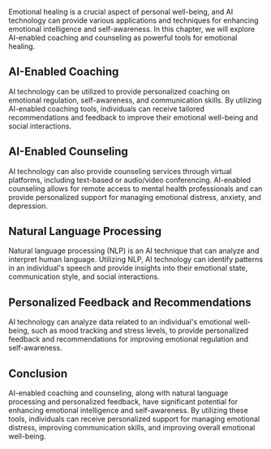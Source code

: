 
Emotional healing is a crucial aspect of personal well-being, and AI technology can provide various applications and techniques for enhancing emotional intelligence and self-awareness. In this chapter, we will explore AI-enabled coaching and counseling as powerful tools for emotional healing.

AI-Enabled Coaching
-------------------

AI technology can be utilized to provide personalized coaching on emotional regulation, self-awareness, and communication skills. By utilizing AI-enabled coaching tools, individuals can receive tailored recommendations and feedback to improve their emotional well-being and social interactions.

AI-Enabled Counseling
---------------------

AI technology can also provide counseling services through virtual platforms, including text-based or audio/video conferencing. AI-enabled counseling allows for remote access to mental health professionals and can provide personalized support for managing emotional distress, anxiety, and depression.

Natural Language Processing
---------------------------

Natural language processing (NLP) is an AI technique that can analyze and interpret human language. Utilizing NLP, AI technology can identify patterns in an individual's speech and provide insights into their emotional state, communication style, and social interactions.

Personalized Feedback and Recommendations
-----------------------------------------

AI technology can analyze data related to an individual's emotional well-being, such as mood tracking and stress levels, to provide personalized feedback and recommendations for improving emotional regulation and self-awareness.

Conclusion
----------

AI-enabled coaching and counseling, along with natural language processing and personalized feedback, have significant potential for enhancing emotional intelligence and self-awareness. By utilizing these tools, individuals can receive personalized support for managing emotional distress, improving communication skills, and improving overall emotional well-being.
